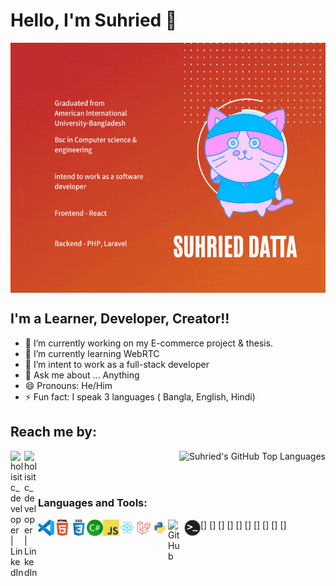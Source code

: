 # Hello, I'm Suhried  👋

 <img align="center" alt="GIF" src="https://github.com/Suhried/Suhried/blob/main/Suhried%20Datta.gif?raw=true" width="100%" height="400" />


## I'm a Learner, Developer, Creator!!
- 🔭 I’m currently working on my E-commerce project & thesis.
- 🌱 I’m currently learning WebRTC
- 👯 I’m intent to work as a full-stack developer
- 💬 Ask me about ... Anything
- 😄 Pronouns: He/Him
- ⚡ Fun fact: I speak 3 languages ( Bangla, English, Hindi)


## Reach me by:

[<img background="white" align="left" alt="holisitc_developer | LinkedIn" width="22px" src="https://cdn-icons-png.flaticon.com/512/174/174857.png" />][linkedin]

[<img color="blue" align="left" alt="holisitc_developer | LinkedIn" width="22px" src="https://upload.wikimedia.org/wikipedia/commons/thumb/e/e7/Instagram_logo_2016.svg/2048px-Instagram_logo_2016.svg.png" />][instagram]
<img align="right" alt="Suhried's GitHub Top Languages" src="https://github-readme-stats.vercel.app/api/top-langs/?username=suhried" />
<br/>
<br/>
<br/>

### Languages and Tools:


[<img align="left" alt="Visual Studio Code" width="26px" src="https://raw.githubusercontent.com/github/explore/80688e429a7d4ef2fca1e82350fe8e3517d3494d/topics/visual-studio-code/visual-studio-code.png" />]
[<img align="left" alt="HTML5" width="26px" src="https://raw.githubusercontent.com/github/explore/80688e429a7d4ef2fca1e82350fe8e3517d3494d/topics/html/html.png" />]
[<img align="left" alt="CSS3" width="26px" src="https://raw.githubusercontent.com/github/explore/80688e429a7d4ef2fca1e82350fe8e3517d3494d/topics/css/css.png" />]
[<img align="left" alt="CSharp" width="26px" src="https://raw.githubusercontent.com/github/explore/80688e429a7d4ef2fca1e82350fe8e3517d3494d/topics/csharp/csharp.png" />]
[<img align="left" alt="JavaScript" width="26px" src="https://raw.githubusercontent.com/github/explore/80688e429a7d4ef2fca1e82350fe8e3517d3494d/topics/javascript/javascript.png" />]
[<img align="left" alt="React" width="26px" src="https://raw.githubusercontent.com/github/explore/80688e429a7d4ef2fca1e82350fe8e3517d3494d/topics/react/react.png" />]
[<img align="left" alt="Laravel" width="26px" src="https://raw.githubusercontent.com/github/explore/80688e429a7d4ef2fca1e82350fe8e3517d3494d/topics/laravel/laravel.png" />]
[<img align="left" alt="python" width="26px" src="https://raw.githubusercontent.com/github/explore/80688e429a7d4ef2fca1e82350fe8e3517d3494d/topics/python/python.png" />]
[<img align="left" alt="GitHub" width="26px" src="https://github.githubassets.com/images/modules/logos_page/Octocat.png" />]
[<img align="left" alt="Terminal" width="26px" src="https://raw.githubusercontent.com/github/explore/80688e429a7d4ef2fca1e82350fe8e3517d3494d/topics/terminal/terminal.png" />]

[youtube]: https://www.youtube.com/channel/UCI2zH7ajBOutNp5cQ54x6hw
[instagram]: https://www.instagram.com/shanto_datta/
[linkedin]: https://www.linkedin.com/in/suhried-datta-2118b2186/
